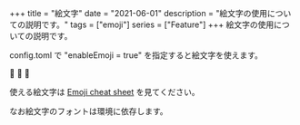 +++
title = "絵文字"
date = "2021-06-01"
description = "絵文字の使用についての説明です。"
tags = ["emoji"]
series = ["Feature"]
+++
絵文字の使用についての説明です。
<!--more-->
config.toml で "enableEmoji = true" を指定すると絵文字を使えます。  

:see_no_evil: :hear_no_evil: :speak_no_evil:

使える絵文字は [Emoji cheat sheet](http://www.emoji-cheat-sheet.com/) を見てください。

なお絵文字のフォントは環境に依存します。